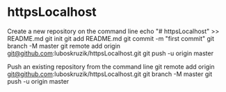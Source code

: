 # httpsLocalhost

Create a new repository on the command line
echo "# httpsLocalhost" >> README.md
git init
git add README.md
git commit -m "first commit"
git branch -M master
git remote add origin git@github.com:luboskruzik/httpsLocalhost.git
git push -u origin master

Push an existing repository from the command line
git remote add origin git@github.com:luboskruzik/httpsLocalhost.git
git branch -M master
git push -u origin master